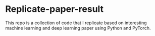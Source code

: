 # Replicate-paper-result
This repo is a collection of code that I replicate based on interesting machine learning and deep learning paper using Python and PyTorch. 
